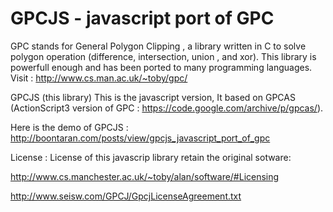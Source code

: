 # GPCJS - javascript port of GPC 

GPC stands for General Polygon Clipping , a library written in C to solve polygon operation (difference, intersection, union , and xor). This library is powerfull enough and has been ported to many programming languages.
Visit : http://www.cs.man.ac.uk/~toby/gpc/

GPCJS (this library)
This is the javascript version, It based on GPCAS (ActionScript3 version of GPC : https://code.google.com/archive/p/gpcas/).

Here is the demo of GPCJS :
http://boontaran.com/posts/view/gpcjs_javascript_port_of_gpc

License :
License of this javascrip library retain the original sotware:

http://www.cs.manchester.ac.uk/~toby/alan/software/#Licensing 

http://www.seisw.com/GPCJ/GpcjLicenseAgreement.txt




